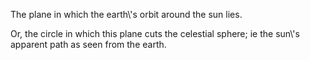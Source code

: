 The plane in which the earth\\'s orbit around the sun lies.

Or, the circle in which this plane cuts the celestial sphere; ie the
sun\\'s apparent path as seen from the earth.
